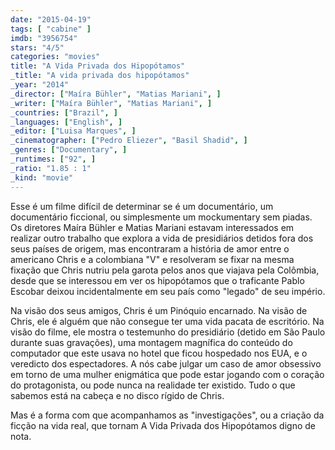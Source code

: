 ```yaml
---
date: "2015-04-19"
tags: [ "cabine" ]
imdb: "3956754"
stars: "4/5"
categories: "movies"
title: "A Vida Privada dos Hipopótamos"
_title: "A vida privada dos hipopótamos"
_year: "2014"
_director: ["Maíra Bühler", "Matias Mariani", ]
_writer: ["Maíra Bühler", "Matias Mariani", ]
_countries: ["Brazil", ]
_languages: ["English", ]
_editor: ["Luisa Marques", ]
_cinematographer: ["Pedro Eliezer", "Basil Shadid", ]
_genres: ["Documentary", ]
_runtimes: ["92", ]
_ratio: "1.85 : 1"
_kind: "movie"
---
```

Esse é um filme difícil de determinar se é um documentário, um documentário ficcional, ou simplesmente um mockumentary sem piadas. Os diretores Maíra Bühler e Matias Mariani estavam interessados em realizar outro trabalho que explora a vida de presidiários detidos fora dos seus países de origem, mas encontraram a história de amor entre o americano Chris e a colombiana "V" e resolveram se fixar na mesma fixação que Chris nutriu pela garota pelos anos que viajava pela Colômbia, desde que se interessou em ver os hipopótamos que o traficante Pablo Escobar deixou incidentalmente em seu país como "legado" de seu império.

Na visão dos seus amigos, Chris é um Pinóquio encarnado. Na visão de Chris, ele é alguém que não consegue ter uma vida pacata de escritório. Na visão do filme, ele mostra o testemunho do presidiário (detido em São Paulo durante suas gravações), uma montagem magnífica do conteúdo do computador que este usava no hotel que ficou hospedado nos EUA, e o veredicto dos espectadores. A nós cabe julgar um caso de amor obsessivo em torno de uma mulher enigmática que pode estar jogando com o coração do protagonista, ou pode nunca na realidade ter existido. Tudo o que sabemos está na cabeça e no disco rígido de Chris.

Mas é a forma com que acompanhamos as "investigações", ou a criação da ficção na vida real, que tornam A Vida Privada dos Hipopótamos digno de nota.

